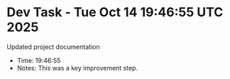 # Dev Task - Tue Oct 14 19:46:55 UTC 2025
Updated project documentation
- Time: 19:46:55
- Notes: This was a key improvement step.
